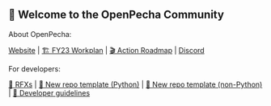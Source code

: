 ## 👋 Welcome to the OpenPecha Community

About OpenPecha:

[Website](https://openpecha.org) | [🏗️ FY23 Workplan](https://github.com/orgs/OpenPecha/projects/21/views/1) |  [🎬 Action Roadmap](https://github.com/orgs/OpenPecha/projects/11/views/1) | [Discord](https://discord.com/invite/7GFpPFSTeA)

For developers:

[🧭 RFXs](https://github.com/OpenPecha/Requests/issues) | [📂 New repo template (Python)](https://github.com/OpenPecha/openpecha-project-template) | [📂 New repo template (non-Python)](https://github.com/OpenPecha/new-repo-template) | [📖 Developer guidelines](https://wiki.openpecha.org)
